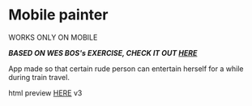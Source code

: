 # Mobile painter

WORKS ONLY ON MOBILE

***BASED ON WES BOS's EXERCISE, CHECK IT OUT [HERE](https://www.youtube.com/watch?v=8ZGAzJ0drl0&t=917s)***

App made so that certain rude person can entertain herself for a while during train travel.

html preview
[HERE](https://htmlpreview.github.io/?https://github.com/Nowikens/mobile-painter/blob/main/creeps.html) v3
